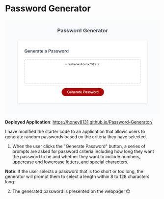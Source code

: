 # Password Generator
![The Password Generator application.](./challenge3screenshot.png)

**Deployed Application**: https://honey8131.github.io/Password-Generator/

I have modified the starter code to an application that allows users to generate random passwords based on the criteria they have selected.


1. When the user clicks the "Generate Password" button, a series of prompts are asked for password criteria including how long they want the password to be and whether they want to include numbers, uppercase and lowercase letters, and special characters. 

**Note**: If the user selects a password that is too short or too long, the generator will prompt them to select a length within 8 to 128 characters long. 



2. The generated password is presented on the webpage! 😊